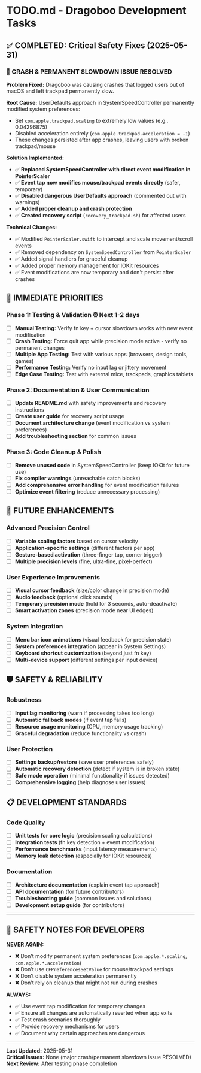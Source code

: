# TODO.md - Dragoboo Development Tasks

## ✅ COMPLETED: Critical Safety Fixes (2025-05-31)

### 🚨 CRASH & PERMANENT SLOWDOWN ISSUE RESOLVED

**Problem Fixed:** Dragoboo was causing crashes that logged users out of macOS and left trackpad permanently slow.

**Root Cause:** UserDefaults approach in SystemSpeedController permanently modified system preferences:
- Set `com.apple.trackpad.scaling` to extremely low values (e.g., 0.04296875)
- Disabled acceleration entirely (`com.apple.trackpad.acceleration = -1`) 
- These changes persisted after app crashes, leaving users with broken trackpad/mouse

**Solution Implemented:**
- ✅ **Replaced SystemSpeedController with direct event modification in PointerScaler**
- ✅ **Event tap now modifies mouse/trackpad events directly** (safer, temporary)
- ✅ **Disabled dangerous UserDefaults approach** (commented out with warnings)
- ✅ **Added proper cleanup and crash protection**
- ✅ **Created recovery script** (`recovery_trackpad.sh`) for affected users

**Technical Changes:**
- ✅ Modified `PointerScaler.swift` to intercept and scale movement/scroll events
- ✅ Removed dependency on `SystemSpeedController` from `PointerScaler`
- ✅ Added signal handlers for graceful cleanup
- ✅ Added proper memory management for IOKit resources
- ✅ Event modifications are now temporary and don't persist after crashes

## 🎯 IMMEDIATE PRIORITIES

### Phase 1: Testing & Validation ⏰ **Next 1-2 days**

- [ ] **Manual Testing:** Verify fn key + cursor slowdown works with new event modification
- [ ] **Crash Testing:** Force quit app while precision mode active - verify no permanent changes
- [ ] **Multiple App Testing:** Test with various apps (browsers, design tools, games)
- [ ] **Performance Testing:** Verify no input lag or jittery movement
- [ ] **Edge Case Testing:** Test with external mice, trackpads, graphics tablets

### Phase 2: Documentation & User Communication

- [ ] **Update README.md** with safety improvements and recovery instructions
- [ ] **Create user guide** for recovery script usage
- [ ] **Document architecture change** (event modification vs system preferences)
- [ ] **Add troubleshooting section** for common issues

### Phase 3: Code Cleanup & Polish

- [ ] **Remove unused code** in SystemSpeedController (keep IOKit for future use)
- [ ] **Fix compiler warnings** (unreachable catch blocks)
- [ ] **Add comprehensive error handling** for event modification failures
- [ ] **Optimize event filtering** (reduce unnecessary processing)

## 🔮 FUTURE ENHANCEMENTS

### Advanced Precision Control
- [ ] **Variable scaling factors** based on cursor velocity
- [ ] **Application-specific settings** (different factors per app)
- [ ] **Gesture-based activation** (three-finger tap, corner trigger)
- [ ] **Multiple precision levels** (fine, ultra-fine, pixel-perfect)

### User Experience Improvements
- [ ] **Visual cursor feedback** (size/color change in precision mode)
- [ ] **Audio feedback** (optional click sounds)
- [ ] **Temporary precision mode** (hold for 3 seconds, auto-deactivate)
- [ ] **Smart activation zones** (precision mode near UI edges)

### System Integration
- [ ] **Menu bar icon animations** (visual feedback for precision state)
- [ ] **System preferences integration** (appear in System Settings)
- [ ] **Keyboard shortcut customization** (beyond just fn key)
- [ ] **Multi-device support** (different settings per input device)

## 🛡️ SAFETY & RELIABILITY

### Robustness
- [ ] **Input lag monitoring** (warn if processing takes too long)
- [ ] **Automatic fallback modes** (if event tap fails)
- [ ] **Resource usage monitoring** (CPU, memory usage tracking)
- [ ] **Graceful degradation** (reduce functionality vs crash)

### User Protection
- [ ] **Settings backup/restore** (save user preferences safely)
- [ ] **Automatic recovery detection** (detect if system is in broken state)
- [ ] **Safe mode operation** (minimal functionality if issues detected)
- [ ] **Comprehensive logging** (help diagnose user issues)

## 📋 DEVELOPMENT STANDARDS

### Code Quality
- [ ] **Unit tests for core logic** (precision scaling calculations)
- [ ] **Integration tests** (fn key detection + event modification)
- [ ] **Performance benchmarks** (input latency measurements)
- [ ] **Memory leak detection** (especially for IOKit resources)

### Documentation
- [ ] **Architecture documentation** (explain event tap approach)
- [ ] **API documentation** (for future contributors)
- [ ] **Troubleshooting guide** (common issues and solutions)
- [ ] **Development setup guide** (for contributors)

---

## 🚨 SAFETY NOTES FOR DEVELOPERS

**NEVER AGAIN:**
- ❌ Don't modify permanent system preferences (`com.apple.*.scaling`, `com.apple.*.acceleration`)
- ❌ Don't use `CFPreferencesSetValue` for mouse/trackpad settings
- ❌ Don't disable system acceleration permanently
- ❌ Don't rely on cleanup that might not run during crashes

**ALWAYS:**
- ✅ Use event tap modification for temporary changes
- ✅ Ensure all changes are automatically reverted when app exits
- ✅ Test crash scenarios thoroughly
- ✅ Provide recovery mechanisms for users
- ✅ Document why certain approaches are dangerous

---

**Last Updated:** 2025-05-31  
**Critical Issues:** None (major crash/permanent slowdown issue RESOLVED)  
**Next Review:** After testing phase completion